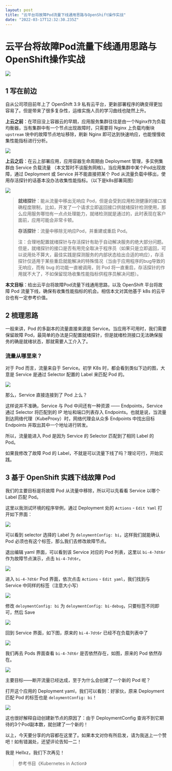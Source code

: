 ```yaml
---
layout: post
title: "云平台将故障Pod流量下线通用思路与OpenShift操作实战"
date: "2022-03-17T12:32:30.235Z"
---
```

云平台将故障Pod流量下线通用思路与OpenShift操作实战
===============================

![](https://img2022.cnblogs.com/blog/1149398/202203/1149398-20220317200041831-775279558.png)

1 写在前边
------

自从公司项目前年上了 OpenShift 3.9 私有云平台，更新部署程序的确变得更加容易了。但是带来了很多复杂性，运维实施人员的学习曲线也陡然上升。

**上云之前**：在项目没上容器云的早期，应用服务集群往往是由一个Nginx作为负载均衡器，当有集群中有一个节点出现故障时，只需要将 Nginx 上负载均衡块 `upstream` 块中的故障节点地址移除，刷新 Nginx 即可达到快速响应，也能慢慢收集性能指标进行分析。

![](https://img2022.cnblogs.com/blog/1149398/202203/1149398-20220317175811271-1743162389.png)

**上云之后**：在云上部署应用，应用容器生命周期由 Deployment 管理，多实例集群由 Service 负载流量 （本文暂时不谈服务网格）。当应用集群中某个Pod出现故障，通过 Deployment 或 Service 并不能直接把某个 Pod 从流量负载中移出，使用存活探针的话基本没办法收集性能指标。（以下是k8s部署简图）

![](https://img2022.cnblogs.com/blog/1149398/202203/1149398-20220317181354510-1723598142.png)

> **就绪探针**：能从流量中移出无响应 Pod，但是会受到应用检测健康的接口准确程度限制，比如，开发了一个请求立即返回接口供就绪探针检测使用，那么应用服务哪怕有一点点处理能力，就绪检测就是通过的，此时表现在客户面前，应用可能会非常卡顿。
> 
> **存活探针**：流量中移除无响应Pod，并重建或重启 Pod。
> 
> 注：合理地配置就绪探针与存活探针有助于自动解决服务的绝大部分问题。但是，就绪探针的接口是否有用完全取决于程序员（如果只是立即返回，可以说用处不算大，最佳实践是探测服务的内部状态给出合适的响应），存活探针仅适用于某些重启就能解决的特殊情况（当由于应用程序的bug导致的无响应，而有 bug 的功能一直被调用，则 Pod 将一直重启，存活探针的作用就不大了，不如保留现场收集性能指标供程序员解决问题）。

**本文目标**：给出云平台将故障Pod流量下线通用思路，以及 OpenShift 平台将故障 Pod 流量下线，确保有收集性能指标的机会。相信本文对其他基于 k8s 的云平台也有一定参考价值。

2 梳理思路
------

一般来讲，Pod 的多副本的流量直接来源是 Service。当应用不可用时，我们需要保留故障 Pod，最简单的办法是只配置就绪探针，但是就绪检测接口无法确保服务的确是就绪状态，那就需要人工介入了。

### 流量从哪里来？

对于 Pod 而言，流量来自于 Service。初学 K8s 时，都会看到类似下边的图，大意是 Service 是通过 Selector 配置的 Label 来匹配 Pod 的。

![](https://img2022.cnblogs.com/blog/1149398/202203/1149398-20220317182733009-819743323.png)

那么，Service 直接连接到了 Pod 上么？

这样说并不准确，Service 与 Pod 中间还有一种资源 —— Endpoints，Service 通过 Selector 将匹配到的 IP 地址和端口列表存入 Endpoints。也就是说，当流量到达网络代理（KubeProxy）时，网络代理会从众多 Endpoints 中找出目标 Endpoints 并取出其中一个地址进行转发。

所以，流量能进入 Pod 是因为 Service 的 Selector 匹配到了相同 Label 的 Pod。

如果我修改了故障 Pod 的 Label，不就是可以流量下线了吗？理论可行，开始实践。

3 基于 OpenShift 实践下线故障 Pod
-------------------------

我们的主要目标是将故障 Pod 从流量中移除，所以可以先看看 Service 以哪个 Label 匹配 Pod。

这里以我测试环境的程序举例，通过 Deployment 处的 `Actions` - `Edit Yaml` 打开如下界面：

![](https://img2022.cnblogs.com/blog/1149398/202203/1149398-20220317193152950-1593254100.png)

可以看到 selector 选择的 Label 为 `deloymentConfig: bi`，这样我们就能确认 Pod 必须也有这个标签，那么我们去修改故障节点。

退出编辑 yaml 界面，可以看到该 Service 对应的 Pod 列表，这里以 `bi-4-7dt6r` 作为故障节点演示，点击 `bi-4-7dt6r`。

![](https://img2022.cnblogs.com/blog/1149398/202203/1149398-20220317193452434-729656530.png)

进入 `bi-4-7dt6r` Pod 界面，依次点击 `Actions` - `Edit yaml`，我们找到与 Service 中同样的标签（注意大小写）

![](https://img2022.cnblogs.com/blog/1149398/202203/1149398-20220317193655910-1565018529.png)

修改 `deloymentConfig: bi` 为 `deloymentConfig: bi-debug`，只要标签不同即可，然后 Save

![](https://img2022.cnblogs.com/blog/1149398/202203/1149398-20220317194037022-1968704426.png)

回到 Service 界面，如下图，原来的 `bi-4-7dt6r` 已经不在负载列表中了

![](https://img2022.cnblogs.com/blog/1149398/202203/1149398-20220317194256605-272742540.png)

我们再去 Pods 界面查看 `bi-4-7dt6r` 是否依然存在，如图，原来的 Pod 依然存在。

![](https://img2022.cnblogs.com/blog/1149398/202203/1149398-20220317194639152-192514436.png)

主要目标——断开流量已经达成，至于为什么会创建了一个新的 Pod 呢？

打开这个应用的 Deployment yaml，我们可以看到：好家伙，原来 Deployment 匹配 Pod 的标签也是 `deloymentConfig: bi`！

![](https://img2022.cnblogs.com/blog/1149398/202203/1149398-20220317192654901-1251681710.png)

这也很好解释自动创建新节点的原因了：由于 DeploymentConfig 查询不到它期待的3个Pod副本数，就创建了一个新的！

以上，今天要分享的内容都在这里了。如果本文对你有所启发，请为我送上一个赞吧！如有错漏处，还望评论告知一二！

我是 Hellxz，我们下次再见！

> 参考书目《Kubernetes in Action》